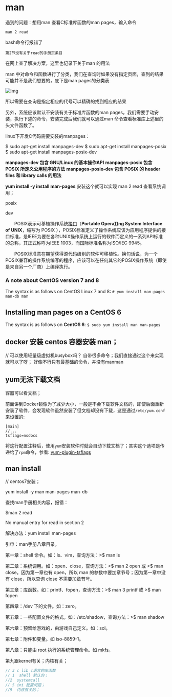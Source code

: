 # man

遇到的问题：想用man 查看C标准库函数的man pages，输入命令

```
man 2 read
```

bash命令行报错了

```
第2节没有关于read的手册页条目
```

在网上查了解决方案，这里也记录下关于man 的用法

man 中对命令和函数进行了分类，我们在查询时如果没有指定页面，查到的结果可能并不是我们想要的，底下是man pages的分类表



![img](https://img2020.cnblogs.com/blog/2002459/202004/2002459-20200410094728534-166626843.png)

 

 

 所以需要在查询是指定相应的代号可以精确的找到相应的结果

另外，系统应该默认不安装有关于标准库函数的man pages，我们需要手动安装，执行下述的命令，安装完成后我们就可以通过man 命令查看标准库上述里的头文件函数了。

linux下开发C代码需要安装的manpages：

$ sudo apt-get install manpages-dev
$ sudo apt-get install manpages-posix
$ sudo apt-get install manpages-posix-dev

**manpages-dev 包含 GNU/Linux 的基本操作API**
**manpages-posix 包含 POSIX 所定义公用程序的方法**
**manpages-posix-dev 包含 POSIX 的 header files 和 library calls 的用法**

**yum install -y install man-pages**   安装这个就可以实现 man 2 read  查看系统调用；

posix  

dev 





　　POSIX表示可移植操作系统[接口](https://www.hqchip.com/app/1039)（**Portable Opera[TI](https://bbs.elecfans.com/zhuti_715_1.html)ng System Interface of UNIX**，缩写为 POSIX ），POSIX标准定义了操作系统应该为应用程序提供的接口标准，是IEEE为要在各种UNIX操作系统上运行的软件而定义的一系列API标准的总称，其正式称呼为IEEE 1003，而国际标准名称为ISO/IEC 9945。

　　POSIX标准意在期望获得源代码级别的软件可移植性。换句话说，为一个POSIX兼容的操作系统编写的程序，应该可以在任何其它的POSIX操作系统（即使是来自另一个厂商）上编译执行。





### A note about CentOS version 7 and 8

The syntax is as follows on CentOS Linux 7 and 8:
`# yum install man-pages man-db man`





## Installing man pages on a CentOS 6

The syntax is as follows on **CentOS 6**:
`$ sudo yum install man man-pages`





## docker 安装 centos 容器安装 man；

// 可以使用轻量级虚拟机busybox吗？ 自带很多命令；我们直接通过这个来实现就可以了呀； 好像不行只有最基础的命令，并没有manman



## yum无法下载文档

容器可以看文档；

前面讲到Docker镜像为了减少大小，一般是不会下载软件文档的，即使后面重新安装了软件，会发现软件虽然安装了但文档却没有下载，这是通过`/etc/yum.conf`来设置的:

```
[main]
//...
tsflags=nodocs
```

将这行配置注释后，使用`yum`安装软件时就会自动下载文档了；其实这个选项是传递给了`rpm`命令，参看: [yum-plugin-tsflags](https://jsmith.fedorapeople.org/drafts/SMG/html/Software_Management_Guide/ch06s22.html)





## man  install

// centos7安装；

yum install -y man man-pages man-db

查找man手册相关内容，报错：

$man 2 read

No manual entry for read in section 2

解决办法：yum install man-pages

 

引申：man手册八章目录。

第一章：shell 命令。如：ls、vim，查询方法：>$ man ls

第二章：系统调用。如：open、close，查询方法：>$ man 2 open 或 >$ man close。因为第一章也有 open，所以 man 的参数中要加章节号；因为第一章中没有 close，所以查询 close 不需要加章节号。

第三章：库函数。如：printf、fopen，查询方法：>$ man 3 printf 或 >$ man fopen

第四章：/dev 下的文件。如：zero。

第五章：一些配置文件的格式。如：/etc/shadow，查询方法：>$ man shadow

第六章：预留给游戏的，由游戏自己定义。如：sol。

第七章：附件和变量。如 iso-8859-1。

第八章：只能由 root 执行的系统管理命令。如 mkfs。

第九跟kernel有关；内核有关；

`````c
// 3 c lib c语言的库函数 
// 1  shell 默认的；
//2  systemcall
// 5 ini 配置问题；
//9  内核有关的；
`````

